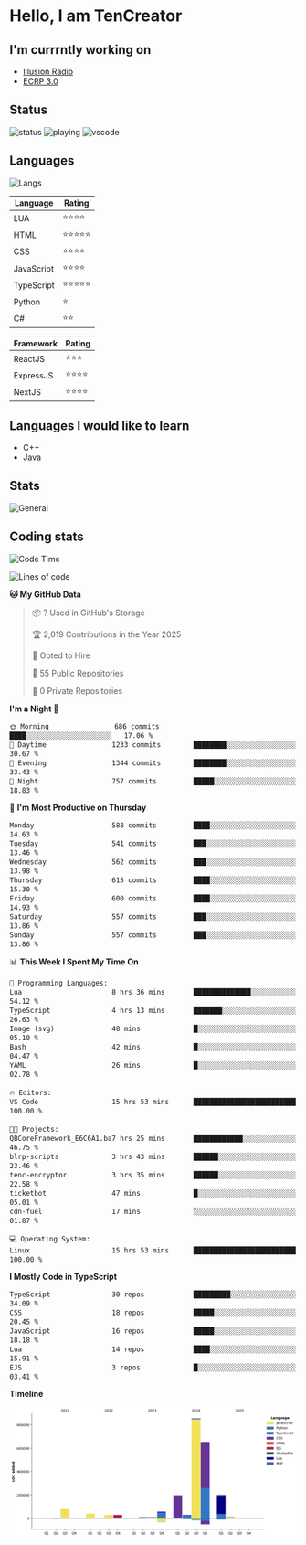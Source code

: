 # Hello, I am TenCreator

## I'm currrntly working on
- [Illusion Radio](https://illusionradio.co.uk/)
- [ECRP 3.0](http://github.com/Emerald-Coast-Roleplay/)

## Status
![status](https://api.statusbadges.me/badge/status/518334475038359555?simple=true&style=for-the-badge)
![playing](https://api.statusbadges.me/badge/playing/518334475038359555?style=for-the-badge)
![vscode](https://api.statusbadges.me/badge/vscode/518334475038359555?style=for-the-badge)

## Languages
![Langs](https://github-readme-stats.vercel.app/api/top-langs/?username=tencreator&layout=compact&theme=radical)


|Language|Rating|
|--------|------|
|LUA|⭐️⭐️⭐️⭐️|
|HTML|⭐️⭐️⭐️⭐️⭐️|
|CSS|⭐️⭐️⭐️⭐️|
|JavaScript|⭐️⭐️⭐️⭐️|
|TypeScript|⭐️⭐️⭐️⭐️⭐️|
|Python|⭐️|
|C#|⭐️⭐️ |

|Framework|Rating|
|--------|------|
|ReactJS|⭐️⭐️⭐|
|ExpressJS|⭐️⭐️⭐️⭐️|
|NextJS|⭐️⭐️⭐⭐️|

## Languages I would like to learn
- C++
- Java

## Stats
![General](https://github-readme-stats.vercel.app/api?username=tencreator&show_icons=true&theme=radical)

## Coding stats

<!--START_SECTION:waka-->
![Code Time](http://img.shields.io/badge/Code%20Time-528%20hrs%2020%20mins-blue)

![Lines of code](https://img.shields.io/badge/From%20Hello%20World%20I%27ve%20Written-2.2%20million%20lines%20of%20code-blue)

**🐱 My GitHub Data** 

> 📦 ? Used in GitHub's Storage 
 > 
> 🏆 2,019 Contributions in the Year 2025
 > 
> 💼 Opted to Hire
 > 
> 📜 55 Public Repositories 
 > 
> 🔑 0 Private Repositories 
 > 
**I'm a Night 🦉** 

```text
🌞 Morning                686 commits         ████░░░░░░░░░░░░░░░░░░░░░   17.06 % 
🌆 Daytime                1233 commits        ████████░░░░░░░░░░░░░░░░░   30.67 % 
🌃 Evening                1344 commits        ████████░░░░░░░░░░░░░░░░░   33.43 % 
🌙 Night                  757 commits         █████░░░░░░░░░░░░░░░░░░░░   18.83 % 
```
📅 **I'm Most Productive on Thursday** 

```text
Monday                   588 commits         ████░░░░░░░░░░░░░░░░░░░░░   14.63 % 
Tuesday                  541 commits         ███░░░░░░░░░░░░░░░░░░░░░░   13.46 % 
Wednesday                562 commits         ███░░░░░░░░░░░░░░░░░░░░░░   13.98 % 
Thursday                 615 commits         ████░░░░░░░░░░░░░░░░░░░░░   15.30 % 
Friday                   600 commits         ████░░░░░░░░░░░░░░░░░░░░░   14.93 % 
Saturday                 557 commits         ███░░░░░░░░░░░░░░░░░░░░░░   13.86 % 
Sunday                   557 commits         ███░░░░░░░░░░░░░░░░░░░░░░   13.86 % 
```


📊 **This Week I Spent My Time On** 

```text
💬 Programming Languages: 
Lua                      8 hrs 36 mins       ██████████████░░░░░░░░░░░   54.12 % 
TypeScript               4 hrs 13 mins       ███████░░░░░░░░░░░░░░░░░░   26.63 % 
Image (svg)              48 mins             █░░░░░░░░░░░░░░░░░░░░░░░░   05.10 % 
Bash                     42 mins             █░░░░░░░░░░░░░░░░░░░░░░░░   04.47 % 
YAML                     26 mins             █░░░░░░░░░░░░░░░░░░░░░░░░   02.78 % 

🔥 Editors: 
VS Code                  15 hrs 53 mins      █████████████████████████   100.00 % 

🐱‍💻 Projects: 
QBCoreFramework_E6C6A1.ba7 hrs 25 mins       ████████████░░░░░░░░░░░░░   46.75 % 
blrp-scripts             3 hrs 43 mins       ██████░░░░░░░░░░░░░░░░░░░   23.46 % 
tenc-encryptor           3 hrs 35 mins       ██████░░░░░░░░░░░░░░░░░░░   22.58 % 
ticketbot                47 mins             █░░░░░░░░░░░░░░░░░░░░░░░░   05.01 % 
cdn-fuel                 17 mins             ░░░░░░░░░░░░░░░░░░░░░░░░░   01.87 % 

💻 Operating System: 
Linux                    15 hrs 53 mins      █████████████████████████   100.00 % 
```

**I Mostly Code in TypeScript** 

```text
TypeScript               30 repos            █████████░░░░░░░░░░░░░░░░   34.09 % 
CSS                      18 repos            █████░░░░░░░░░░░░░░░░░░░░   20.45 % 
JavaScript               16 repos            █████░░░░░░░░░░░░░░░░░░░░   18.18 % 
Lua                      14 repos            ████░░░░░░░░░░░░░░░░░░░░░   15.91 % 
EJS                      3 repos             █░░░░░░░░░░░░░░░░░░░░░░░░   03.41 % 
```



**Timeline**

![Lines of Code chart](https://raw.githubusercontent.com/tencreator/tencreator/main/assets/bar_graph.png)


<!--END_SECTION:waka-->
